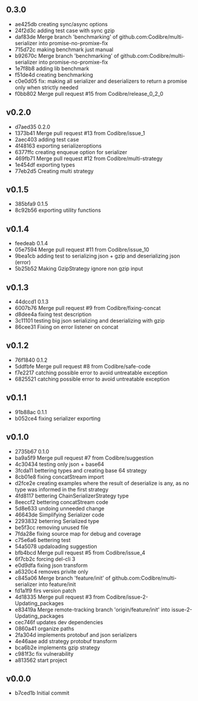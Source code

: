 
## 0.3.0
* ae425db creating sync/async options
* 24f2d3c adding test case with sync gzip
* daf83de Merge branch 'benchmarking' of github.com:Codibre/multi-serializer into promise-no-promixe-fix
* 715d72c making benchmark just manual
* b92670c Merge branch 'benchmarking' of github.com:Codibre/multi-serializer into promise-no-promixe-fix
* 1e7f8b8 adding lib benchmark
* f51de4d creating benchmarking
* c0e0d05 fix: making all serializer and deserializers to return a promise only when strictly needed
* f0bb802 Merge pull request #15 from Codibre/release_0_2_0
## v0.2.0
* d7aed35 0.2.0
* 1373b41 Merge pull request #13 from Codibre/issue_1
* 2aec403 adding test case
* 4f48163 exporting serializeroptions
* 6377ffc creating enqueue option for serializer
* 469fb71 Merge pull request #12 from Codibre/multi-strategy
* 1e454df exporting types
* 77eb2d5 Creating multi strategy
## v0.1.5
* 385bfa9 0.1.5
* 8c92b56 exporting utility functions
## v0.1.4
* feedeab 0.1.4
* 05e7594 Merge pull request #11 from Codibre/issue_10
* 9bea1cb adding test to serializing json + gzip and deserializing json (error)
* 5b25b52 Making GzipStrategy ignore non gzip input
## v0.1.3
* 44dccd1 0.1.3
* 6007b76 Merge pull request #9 from Codibre/fixing-concat
* d8dee4a fixing test description
* 3c11101 testing big json serializing and deserializing with gzip
* 86cee31 Fixing on error listener on concat
## v0.1.2
* 76f1840 0.1.2
* 5ddfbfe Merge pull request #8 from Codibre/safe-code
* f7e2217 catching possible error to avoid untreatable exception
* 6825521 catching possible error to avoid untreatable exception
## v0.1.1
* 91b88ac 0.1.1
* b052ce4 fixing serializer exporting
## v0.1.0
* 2735b67 0.1.0
* ba9a5f9 Merge pull request #7 from Codibre/suggestion
* 4c30434 testing only json + base64
* 3fcda11 bettering types and creating base 64 strategy
* 8cb01e8 fixing concatStream import
* d2fce2e creating examples where the result of deserialize is any, as no type was informed in the first strategy
* 4fd8117 bettering ChainSerializerStrategy type
* 8eeccf2 bettering concatStream code
* 5d8e633 undoing unneeded change
* 46643de Simplifying Serializer code
* 2293832 beterring Serialized type
* be5f3cc removing unused file
* 7fda28e fixing source map for debug and coverage
* c75e6a6 bettering test
* 54a5078 updaloading suggestion
* bfb4bcd Merge pull request #5 from Codibre/issue_4
* 6f7cb2c forcing del-cli 3
* e0d9dfa fixing json transform
* a6320c4 removes privite only
* c845a06 Merge branch 'feature/init' of github.com:Codibre/multi-serializer into feature/init
* fd1a1f9 firs version patch
* 4d18335 Merge pull request #3 from Codibre/issue-2-Updating_packages
* e83419a Merge remote-tracking branch 'origin/feature/init' into issue-2-Updating_packages
* cec746f updates dev dependencies
* 0860a41 organize paths
* 2fa304d implements protobuf and json serializers
* 4e46aae add strategy protobuf transform
* bca6b2e implements gzip strategy
* c981f3c fix vulnerability
* a813562 start project
## v0.0.0
* b7ced1b Initial commit
